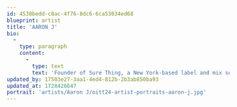 ```yaml
---
id: 4538bedd-c8ac-4f76-8dc6-6ca53034ed68
blueprint: artist
title: 'AARON J'
bio:
  -
    type: paragraph
    content:
      -
        type: text
        text: 'Founder of Sure Thing, a New York-based label and mix series operating at the boundaries of rhythmic, experimental dance music. As a performer, Aaron is inspired by the complex dialogues that arise between sound and emotion on the dance foor, with highlight appearances including Sustain Release, Monument Festival, and Nowadays, mixes for Truants, Patterns of Perception, and Animalia, and a nod from Resident Advisor as one of techno’s “best-kept-secret” DJs. Aaron’s sets refect his thoughtful and meticulous approach to curation, honed over the past decade and transcending genre to leap between moments of delicate bliss an expansile, propulsive energy.'
updated_by: 17503e27-3aa1-4ed4-812b-2b3ab850ba93
updated_at: 1728426647
portrait: 'artists/Aaron J/oitt24-artist-portraits-aaron-j.jpg'
---
```

